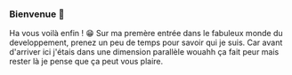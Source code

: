 ### Bienvenue 👋

Ha vous voilà enfin ! 😁 Sur ma premère entrée dans le fabuleux monde du developpement, prenez un peu de temps pour savoir qui je suis.
Car avant d'arriver ici j'étais dans une dimension parallèle wouahh ça fait peur mais rester là je pense que ça peut vous plaire.
